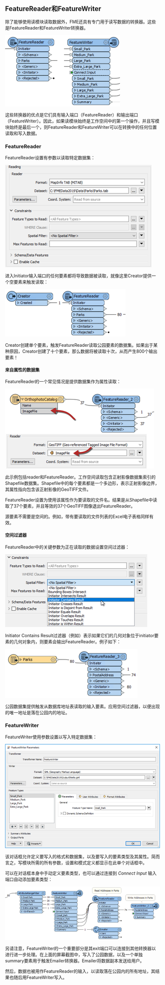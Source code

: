 ## FeatureReader和FeatureWriter

除了能够使用读模块读取数据外，FME还具有专门用于读写数据的转换器。这些是FeatureReader和FeatureWriter转换器。

![](./Images/Img4.012.FeatureReaderWriterCanvas.png)

这些转换器的优点是它们具有输入端口（FeatureReader）和输出端口（FeatureWriter）。因此，如果读模块始终是工作空间中的第一个操作，并且写模块始终是最后一个，则FeatureReader和FeatureWriter可以在转换中的任何位置读取和写入数据。

### FeatureReader

FeatureReader设置有参数以读取特定数据集：

![](./Images/Img4.013.FeatureReaderParameters.png)

进入Initiator输入端口的任何要素都将导致数据被读取，就像这里Creator提供一个空要素来触发读取：

![](./Images/Img4.014.FeatureReaderCreatorInput.png)

Creator创建单个要素，触发FeatureReader读取公园要素的数据集。如果出于某种原因，Creator创建了十个要素，那么数据将被读取十次，从而产生800个输出要素！

#### 来自属性的数据集

FeatureReader的一个常见情况是提供数据集作为属性读取：

![](./Images/Img4.015.FeatureReaderFilename.png)

此示例包括reader和FeatureReader。工作空间读取包含正射影像数据集索引的Shapefile数据集。Shapefile中的每个要素都是一个多边形，表示正射影像边界，其属性指向包含该正射影像的GeoTIFF文件。

FeatureReader设置为使用该属性作为要读取的文件名。结果是从Shapefile中读取了37个要素，并且等效的37个GeoTIFF图像退出FeatureReader。

源要素不需要是空间的。例如，带有要读取的文件列表的Excel电子表格同样有效。

#### 空间过滤器

FeatureReader中的关键参数为正在读取的数据设置空间过滤器：

![](./Images/Img4.016.FeatureReaderSpatialFilter.png)

Initiator Contains Result过滤器（例如）表示如果它们的几何对象位于initiator要素的几何对象内，则要素会输出FeatureReader。例子如下：

![](./Images/Img4.017.FeatureReaderSpatiallyFiltered.png)

公园数据集提供触发从数据库地址表读取的输入要素。应用空间过滤器，以便出现的唯一地址是落在公园内的地址。

### FeatureWriter

FeatureWriter使用参数设置以写入特定数据集：

![](./Images/Img4.018.FeatureWriterParameters.png)

该对话框允许定义要写入的格式和数据集，以及要写入的要素类型及其属性。简而言之，写模块所需的所有参数，设置和模式定义都显示在此单个对话框中。

可以在对话框本身中手动定义要素类型，也可以通过连接到 _Connect Input_ 输入端口自动添加要素类型：

![](./Images/Img4.019.FeatureWriterCanvas.png)

另请注意，FeatureWriter的一个重要部分是其exit端口可以连接到其他转换器以进行进一步处理。在上面的屏幕截图中，写入了公园数据，以及一个单独summary要素用于触发Emailer转换器。Emailer将数据副本发送给用户。

然后，数据也被用作FeatureReader的输入，以读取落在公园内的所有地址，其结果也随后用FeatureWriter写入。

